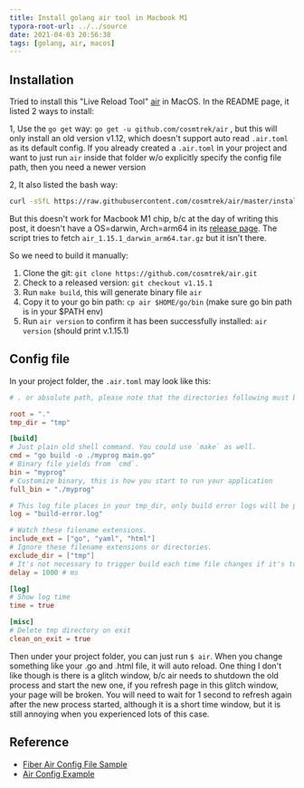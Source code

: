 ```yaml
---
title: Install golang air tool in Macbook M1
typora-root-url: ../../source
date: 2021-04-03 20:56:38
tags: [golang, air, macos]
---
```


## Installation

Tried to install this "Live Reload Tool" [air](https://github.com/cosmtrek/air) in MacOS. In the README page, it listed 2 ways to install:

1, Use the `go get` way: `go get -u github.com/cosmtrek/air` , but this will only install an old version v1.12, which doesn't support auto read `.air.toml` as its default config. If you already created a `.air.toml` in your project and want to just run `air` inside that folder w/o explicitly specify the config file path, then you need a newer version

2, It also listed the bash way:

```bash
curl -sSfL https://raw.githubusercontent.com/cosmtrek/air/master/install.sh | sh -s -- -b $(go env GOPATH)/bin
```

But this doesn't work for Macbook M1 chip, b/c at the day of writing this post, it doesn't have a OS=darwin, Arch=arm64 in its [release page](https://github.com/cosmtrek/air/releases). The script tries to fetch `air_1.15.1_darwin_arm64.tar.gz` but it isn't there.



So we need to build it manually:

1. Clone the git: `git clone https://github.com/cosmtrek/air.git`
2. Check to a released version: `git checkout v1.15.1`
3. Run `make build`, this will generate binary file `air`
4. Copy it to your go bin path: `cp air $HOME/go/bin` (make sure go bin path is in your $PATH env)
5. Run `air version` to confirm it has been successfully installed: `air version` (should print v.1.15.1)



## Config file

In your project folder, the `.air.toml` may look like this:

```toml
# . or absolute path, please note that the directories following must be under root

root = "." 
tmp_dir = "tmp"

[build]
# Just plain old shell command. You could use `make` as well.
cmd = "go build -o ./myprog main.go"
# Binary file yields from `cmd`.
bin = "myprog"
# Customize binary, this is how you start to run your application
full_bin = "./myprog"

# This log file places in your tmp_dir, only build error logs will be put there
log = "build-error.log"

# Watch these filename extensions.
include_ext = ["go", "yaml", "html"]
# Ignore these filename extensions or directories.
exclude_dir = ["tmp"]
# It's not necessary to trigger build each time file changes if it's too frequent.
delay = 1000 # ms

[log]
# Show log time
time = true

[misc]
# Delete tmp directory on exit
clean_on_exit = true
```

Then under your project folder, you can just run `$ air`. When you change something like your .go and .html file, it will auto reload. One thing I don't like though is there is a glitch window, b/c air needs to shutdown the old process and start the new one, if you refresh page in this glitch window, your page will be broken. You will need to wait for 1 second to refresh again after the new process started, although it is a short time window, but it is still annoying when you experienced lots of this case. 



## Reference

* [Fiber Air Config File Sample](https://github.com/gofiber/recipes/blob/master/air/.air.linux.conf)
* [Air Config Example](https://github.com/cosmtrek/air/blob/master/air_example.toml)


